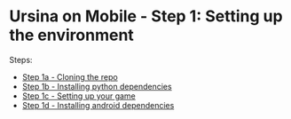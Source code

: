 # Ursina on Mobile - Step 1: Setting up the environment

Steps:
* [Step 1a - Cloning the repo](cloning-the-repo.md)
* [Step 1b - Installing python dependencies](installing-python-dependencies.md)
* [Step 1c - Setting up your game](setting-up-your-game.md)
* [Step 1d - Installing android dependencies](installing-android-dependencies.md)